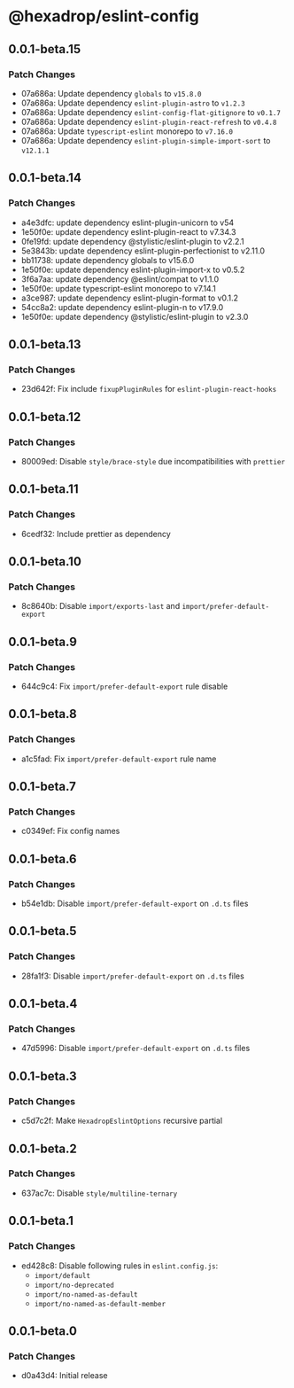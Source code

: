 # @hexadrop/eslint-config

## 0.0.1-beta.15

### Patch Changes

- 07a686a: Update dependency `globals` to `v15.8.0`
- 07a686a: Update dependency `eslint-plugin-astro` to `v1.2.3`
- 07a686a: Update dependency `eslint-config-flat-gitignore` to `v0.1.7`
- 07a686a: Update dependency `eslint-plugin-react-refresh` to `v0.4.8`
- 07a686a: Update `typescript-eslint` monorepo to `v7.16.0`
- 07a686a: Update dependency `eslint-plugin-simple-import-sort` to `v12.1.1`

## 0.0.1-beta.14

### Patch Changes

- a4e3dfc: update dependency eslint-plugin-unicorn to v54
- 1e50f0e: update dependency eslint-plugin-react to v7.34.3
- 0fe19fd: update dependency @stylistic/eslint-plugin to v2.2.1
- 5e3843b: update dependency eslint-plugin-perfectionist to v2.11.0
- bb11738: update dependency globals to v15.6.0
- 1e50f0e: update dependency eslint-plugin-import-x to v0.5.2
- 3f6a7aa: update dependency @eslint/compat to v1.1.0
- 1e50f0e: update typescript-eslint monorepo to v7.14.1
- a3ce987: update dependency eslint-plugin-format to v0.1.2
- 54cc8a2: update dependency eslint-plugin-n to v17.9.0
- 1e50f0e: update dependency @stylistic/eslint-plugin to v2.3.0

## 0.0.1-beta.13

### Patch Changes

- 23d642f: Fix include `fixupPluginRules` for `eslint-plugin-react-hooks`

## 0.0.1-beta.12

### Patch Changes

- 80009ed: Disable `style/brace-style` due incompatibilities with `prettier`

## 0.0.1-beta.11

### Patch Changes

- 6cedf32: Include prettier as dependency

## 0.0.1-beta.10

### Patch Changes

- 8c8640b: Disable `import/exports-last` and `import/prefer-default-export`

## 0.0.1-beta.9

### Patch Changes

- 644c9c4: Fix `import/prefer-default-export` rule disable

## 0.0.1-beta.8

### Patch Changes

- a1c5fad: Fix `import/prefer-default-export` rule name

## 0.0.1-beta.7

### Patch Changes

- c0349ef: Fix config names

## 0.0.1-beta.6

### Patch Changes

- b54e1db: Disable `import/prefer-default-export` on `.d.ts` files

## 0.0.1-beta.5

### Patch Changes

- 28fa1f3: Disable `import/prefer-default-export` on `.d.ts` files

## 0.0.1-beta.4

### Patch Changes

- 47d5996: Disable `import/prefer-default-export` on `.d.ts` files

## 0.0.1-beta.3

### Patch Changes

- c5d7c2f: Make `HexadropEslintOptions` recursive partial

## 0.0.1-beta.2

### Patch Changes

- 637ac7c: Disable `style/multiline-ternary`

## 0.0.1-beta.1

### Patch Changes

- ed428c8: Disable following rules in `eslint.config.js`:
  - `import/default`
  - `import/no-deprecated`
  - `import/no-named-as-default`
  - `import/no-named-as-default-member`

## 0.0.1-beta.0

### Patch Changes

- d0a43d4: Initial release
